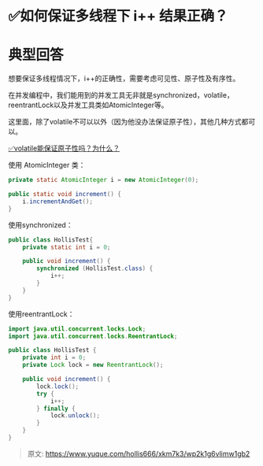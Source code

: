 # ✅如何保证多线程下 i++ 结果正确？

# 典型回答


想要保证多线程情况下，i++的正确性，需要考虑可见性、原子性及有序性。



在并发编程中，我们能用到的并发工具无非就是synchronized，volatile，reentrantLock以及并发工具类如AtomicInteger等。



这里面，除了volatile不可以以外（因为他没办法保证原子性），其他几种方式都可以。



[✅volatile能保证原子性吗？为什么？](https://www.yuque.com/hollis666/xkm7k3/aylaul)



使用 AtomicInteger 类：



```java
private static AtomicInteger i = new AtomicInteger(0);

public static void increment() {
    i.incrementAndGet();
}
```



使用synchronized：



```java
public class HollisTest{
    private static int i = 0;

    public void increment() {
        synchronized (HollisTest.class) {
            i++;
        }
    }
}

```



使用reentrantLock：



```java
import java.util.concurrent.locks.Lock;
import java.util.concurrent.locks.ReentrantLock;

public class HollisTest {
    private int i = 0;
    private Lock lock = new ReentrantLock();

    public void increment() {
        lock.lock();
        try {
            i++;
        } finally {
            lock.unlock();
        }
    }
}

```



> 原文: <https://www.yuque.com/hollis666/xkm7k3/wp2k1g6vlimw1gb2>
